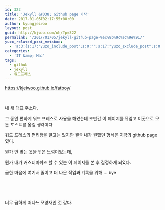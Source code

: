 ```yaml
---
id: 322
title: 'Jekyll &#038; Github page 시작'
date: 2017-01-05T02:17:55+00:00
author: kyungjeiwoo
layout: post
guid: http://kjwoo.com/oh/?p=322
permalink: '/2017/01/05/jekyll-github-page-%ec%8b%9c%ec%9e%91/'
yuzo_related_post_metabox:
  - 'a:3:{s:17:"yuzo_include_post";s:0:"";s:17:"yuzo_exclude_post";s:0:"";s:21:"yuzo_disabled_related";N;}'
categories:
  - 'IT &amp; Mac'
tags:
  - github
  - jekyll
  - 워드프레스
---
```

https://kjeiwoo.github.io/fatboy/

&nbsp;

내 새 대표 주소다.

그 동안 편하게 워드 프레스로 사용을 해왔는데 조만간 이 페이지를 뒤엎고 이곳으로 모든 포스트를 옮길 생각이다.

워드 프레스의 편리함을 알고는 있지만 결국 내가 원했던 형식은 지금의 github page였다.

뭔가 안 맞는 옷을 입은 느낌이었는데,

뭔가 내가 커스터마이즈 할 수 있는 이 페이지를 본 후 결정하게 되었다.

급한 마음에 여기서 줄이고 더 나은 작업과 기록을 위해&#8230;. bye

&nbsp;

&nbsp;

너무 급하게 떠나느 모양새인 것 같다.

&nbsp;